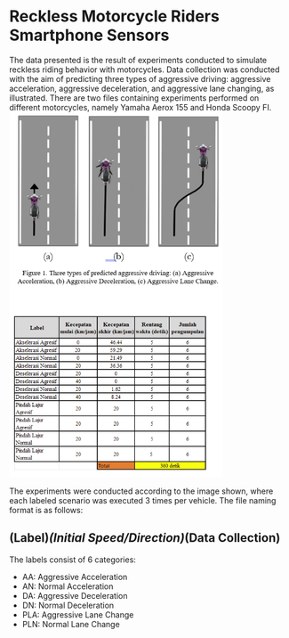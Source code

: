 # Reckless Motorcycle Riders Smartphone Sensors

The data presented is the result of experiments conducted to simulate reckless riding behavior with motorcycles. Data collection was conducted with the aim of predicting three types of aggressive driving: aggressive acceleration, aggressive deceleration, and aggressive lane changing, as illustrated. There are two files containing experiments performed on different motorcycles, namely Yamaha Aerox 155 and Honda Scoopy FI.
![](https://github.com/vegatama/Reckless_Data/blob/main/ss.png)

The experiments were conducted according to the image shown, where each labeled scenario was executed 3 times per vehicle. The file naming format is as follows:

## (Label)_(Initial Speed/Direction)_(Data Collection)

The labels consist of 6 categories:

* AA: Aggressive Acceleration
* AN: Normal Acceleration
* DA: Aggressive Deceleration
* DN: Normal Deceleration
* PLA: Aggressive Lane Change
* PLN: Normal Lane Change
